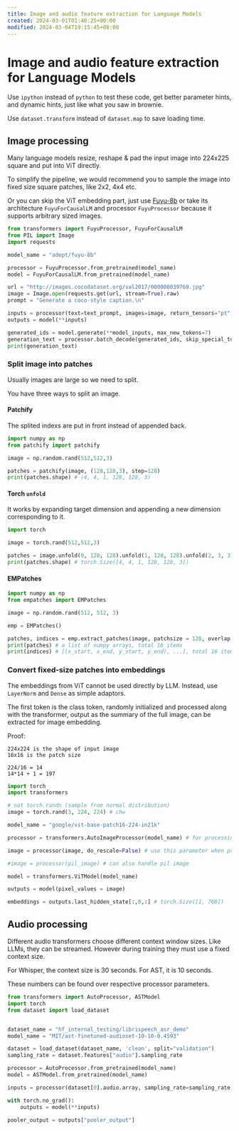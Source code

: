 ```yaml
---
title: Image and audio feature extraction for Language Models
created: 2024-03-01T01:40:25+00:00
modified: 2024-03-04T19:15:45+08:00
---
```


# Image and audio feature extraction for Language Models

Use `ipython` instead of `python` to test these code, get better parameter hints, and dynamic hints, just like what you saw in brownie.

Use `dataset.transform` instead of `dataset.map` to save loading time.

## Image processing

Many language models resize, reshape & pad the input image into 224x225 square and put into ViT directly.

To simplify the pipeline, we would recommend you to sample the image into fixed size square patches, like 2x2, 4x4 etc.

Or you can skip the ViT embedding part, just use [Fuyu-8b](https://hf-mirror.com/adept/fuyu-8b) or take its architecture `FuyuForCausalLM` and processor `FuyuProcessor` because it supports arbitrary sized images. 

```python
from transformers import FuyuProcessor, FuyuForCausalLM
from PIL import Image
import requests

model_name = "adept/fuyu-8b"

processor = FuyuProcessor.from_pretrained(model_name)
model = FuyuForCausalLM.from_pretrained(model_name)

url = "http://images.cocodataset.org/val2017/000000039769.jpg"
image = Image.open(requests.get(url, stream=True).raw)
prompt = "Generate a coco-style caption.\n"

inputs = processor(text=text_prompt, images=image, return_tensors="pt")
outputs = model(**inputs)

generated_ids = model.generate(**model_inputs, max_new_tokens=7)
generation_text = processor.batch_decode(generated_ids, skip_special_tokens=True)
print(generation_text)
```

### Split image into patches

Usually images are large so we need to split.

You have three ways to split an image.

#### Patchify

The splited indexs are put in front instead of appended back.

```python
import numpy as np
from patchify import patchify

image = np.random.rand(512,512,3)

patches = patchify(image, (128,128,3), step=128)
print(patches.shape) # (4, 4, 1, 128, 128, 3)
```

#### Torch `unfold`

It works by expanding target dimension and appending a new dimension corresponding to it.

```python
import torch

image = torch.rand(512,512,3)

patches = image.unfold(0, 128, 128).unfold(1, 128, 128).unfold(2, 3, 3)
print(patches.shape) # torch.Size([4, 4, 1, 128, 128, 3])
```


#### EMPatches

```python
import numpy as np
from empatches import EMPatches

image = np.random.rand(512, 512, 3)

emp = EMPatches()

patches, indices = emp.extract_patches(image, patchsize = 128, overlap = 0)
print(patches) # a list of numpy arrays, total 16 items
print(indices) # [(x_start, x_end, y_start, y_end), ...], total 16 items
```

### Convert fixed-size patches into embeddings

The embeddings from ViT cannot be used directly by LLM. Instead, use `LayerNorm` and `Dense` as simple adaptors.

The first token is the class token, randomly initialized and processed along with the transformer, output as the summary of the full image, can be extracted for image embedding.

Proof: 

```
224x224 is the shape of input image
16x16 is the patch size

224/16 = 14
14*14 + 1 = 197
```

```python
import torch
import transformers

# not torch.randn (sample from normal distribution)
image = torch.rand(3, 224, 224) # chw

model_name = "google/vit-base-patch16-224-in21k"

processor = transformers.AutoImageProcessor(model_name) # for processing image 

image = processor(image, do_rescale=False) # use this parameter when passing values ranging from 0 to 1

#image = processor(pil_image) # can also handle pil image

model = transformers.ViTModel(model_name)

outputs = model(pixel_values = image)

embeddings = outputs.last_hidden_state[:,0,:] # torch.Size([1, 768])
```

## Audio processing

Different audio transformers choose different context window sizes. Like LLMs, they can be streamed. However during training they must use a fixed context size.

For Whisper, the context size is 30 seconds. For AST, it is 10 seconds.

These numbers can be found over respective processor parameters. 

```python
from transformers import AutoProcessor, ASTModel
import torch
from dataset import load_dataset


dataset_name = "hf_internal_testing/librispeech_asr_demo"
model_name = "MIT/ast-finetuned-audioset-10-10-0.4593"

dataset = load_dataset(dataset_name, 'clean', split="validation")
sampling_rate = dataset.features["audio"].sampling_rate

processor = AutoProcessor.from_pretrained(model_name)
model = ASTModel.from_pretrained(model_name)

inputs = processor(dataset[0].audio.array, sampling_rate=sampling_rate, return_tensors='pt')

with torch.no_grad():
    outputs = model(**inputs)

pooler_output = outputs["pooler_output"]
```
